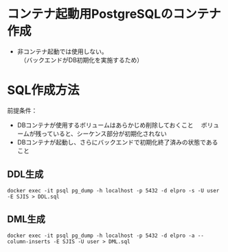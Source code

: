 # コンテナ起動用PostgreSQLのコンテナ作成

* 非コンテナ起動では使用しない。  
　（バックエンドがDB初期化を実施するため）

# SQL作成方法

前提条件：
* DBコンテナが使用するボリュームはあらかじめ削除しておくこと
　ボリュームが残っていると、シーケンス部分が初期化されない
* DBコンテナが起動し、さらにバックエンドで初期化終了済みの状態であること

## DDL生成
```
docker exec -it psql pg_dump -h localhost -p 5432 -d elpro -s -U user -E SJIS > DDL.sql
```

## DML生成
```
docker exec -it psql pg_dump -h localhost -p 5432 -d elpro -a --column-inserts -E SJIS -U user > DML.sql
```
